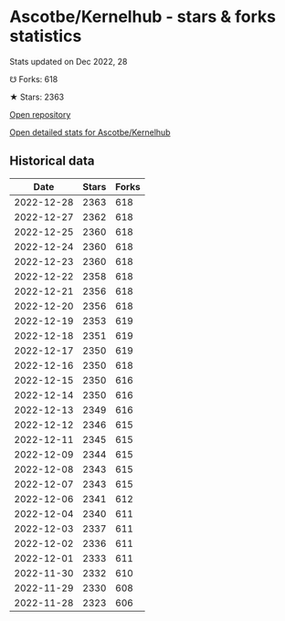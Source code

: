 # Ascotbe/Kernelhub - stars & forks statistics

Stats updated on Dec 2022, 28

☋ Forks: 618

★ Stars: 2363

[Open repository](https://github.com/Ascotbe/Kernelhub)

[Open detailed stats for Ascotbe/Kernelhub](https://reviewgithub.com/rep/Ascotbe/Kernelhub)

## Historical data
| Date | Stars | Forks |
|------|-------|-------|
| 2022-12-28 | 2363 | 618 | 
| 2022-12-27 | 2362 | 618 | 
| 2022-12-25 | 2360 | 618 | 
| 2022-12-24 | 2360 | 618 | 
| 2022-12-23 | 2360 | 618 | 
| 2022-12-22 | 2358 | 618 | 
| 2022-12-21 | 2356 | 618 | 
| 2022-12-20 | 2356 | 618 | 
| 2022-12-19 | 2353 | 619 | 
| 2022-12-18 | 2351 | 619 | 
| 2022-12-17 | 2350 | 619 | 
| 2022-12-16 | 2350 | 618 | 
| 2022-12-15 | 2350 | 616 | 
| 2022-12-14 | 2350 | 616 | 
| 2022-12-13 | 2349 | 616 | 
| 2022-12-12 | 2346 | 615 | 
| 2022-12-11 | 2345 | 615 | 
| 2022-12-09 | 2344 | 615 | 
| 2022-12-08 | 2343 | 615 | 
| 2022-12-07 | 2343 | 615 | 
| 2022-12-06 | 2341 | 612 | 
| 2022-12-04 | 2340 | 611 | 
| 2022-12-03 | 2337 | 611 | 
| 2022-12-02 | 2336 | 611 | 
| 2022-12-01 | 2333 | 611 | 
| 2022-11-30 | 2332 | 610 | 
| 2022-11-29 | 2330 | 608 | 
| 2022-11-28 | 2323 | 606 | 

